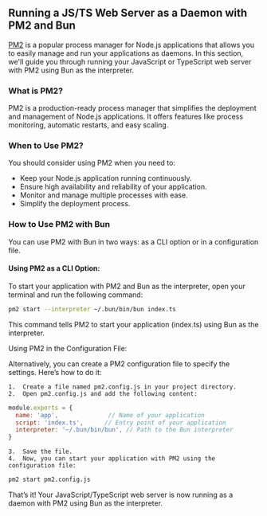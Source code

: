 ## Running a JS/TS Web Server as a Daemon with PM2 and Bun

[PM2](https://pm2.keymetrics.io/) is a popular process manager for Node.js applications that allows you to easily manage and run your applications as daemons. In this section, we'll guide you through running your JavaScript or TypeScript web server with PM2 using Bun as the interpreter.

### What is PM2?

PM2 is a production-ready process manager that simplifies the deployment and management of Node.js applications. It offers features like process monitoring, automatic restarts, and easy scaling.

### When to Use PM2?

You should consider using PM2 when you need to:

- Keep your Node.js application running continuously.
- Ensure high availability and reliability of your application.
- Monitor and manage multiple processes with ease.
- Simplify the deployment process.

### How to Use PM2 with Bun

You can use PM2 with Bun in two ways: as a CLI option or in a configuration file.

#### Using PM2 as a CLI Option:

To start your application with PM2 and Bun as the interpreter, open your terminal and run the following command:

```bash
pm2 start --interpreter ~/.bun/bin/bun index.ts
```

This command tells PM2 to start your application (index.ts) using Bun as the interpreter.

Using PM2 in the Configuration File:

Alternatively, you can create a PM2 configuration file to specify the settings. Here’s how to do it:

	1.	Create a file named pm2.config.js in your project directory.
	2.	Open pm2.config.js and add the following content:

```javascript
module.exports = {
  name: 'app',              // Name of your application
  script: 'index.ts',      // Entry point of your application
  interpreter: '~/.bun/bin/bun', // Path to the Bun interpreter
}
```

	3.	Save the file.
	4.	Now, you can start your application with PM2 using the configuration file:
 
```bash
pm2 start pm2.config.js
```
That’s it! Your JavaScript/TypeScript web server is now running as a daemon with PM2 using Bun as the interpreter.
